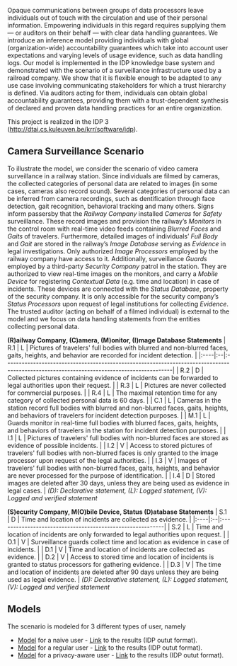Opaque communications between groups of data processors leave individuals out of touch with the circulation and use of their personal information. Empowering individuals in this regard requires supplying them — or auditors on their behalf — with clear data handling guarantees. We introduce an inference model providing individuals with global (organization-wide) accountability guarantees which take into account user expectations and varying levels of usage evidence, such as data handling logs. Our model is implemented in the IDP knowledge base system and demonstrated with the scenario of a surveillance infrastructure used by a railroad company. We show that it is flexible enough
to be adapted to any use case involving communicating stakeholders for which a trust hierarchy is defined. Via auditors acting for them, individuals can obtain global accountability guarantees, providing them with a trust-dependent synthesis of declared and proven data handling practices for an entire organization.

This project is realized in the IDP 3 (http://dtai.cs.kuleuven.be/krr/software/idp).

## Camera Surveillance Scenario ##
To illustrate the model, we consider the scenario of video camera surveillance in a railway station. Since individuals are filmed by cameras, the collected categories of personal data are related to images (in some cases, cameras also record sound). Several categories of personal data can be inferred from camera recordings, such as dentification through face detection, gait recognition, behavioral tracking and many others. Signs inform passersby that the _Railway_ _Company_ installed _Cameras_ for _Safety_ surveillance. These record images and provision the railway’s _Monitors_ in the control room with real-time video feeds containing _Blurred_ _Faces_ and _Gaits_ of travelers. Furthermore, detailed images of individuals’ _Full_ _Body_ and _Gait_ are stored in the railway’s _Image_ _Database_ serving as _Evidence_ in legal investigations. Only authorized _Image_ _Processors_ employed by the railway company have access to it. Additionally, surveillance _Guards_ employed by a third-party _Security_ _Company_ patrol in the station. They are authorized to view real-time images on the monitors, and carry a _Mobile_ _Device_ for registering _Contextual_ _Data_ (e.g. time and location) in case of incidents. These devices are connected with the _Status_ _Database_, property of the security company. It is only accessible for the security company’s _Status_ _Processors_ upon request of legal institutions for collecting _Evidence_. The trusted auditor (acting on behalf of a filmed individual) is external to the model and we focus on data handling statements from the entities collecting personal data.

**(R)ailway Company, (C)amera, (M)onitor, (I)mage Database Statements**
| R.1 | L | Pictures of travelers' full bodies with blurred and non-blurred faces, gaits, heights, and behavior are recorded for incident detection. |
|:----|:--|:-----------------------------------------------------------------------------------------------------------------------------------------|
| R.2 | D | Collected pictures containing evidence of incidents can be forwarded to legal authorities upon their request. |
| R.3 | L | Pictures are never collected for commercial purposes. |
| R.4 | L | The maximal retention time for any category of collected personal data is 60 days. |
| C.1 | L | Cameras in the station record full bodies with blurred and non-blurred faces, gaits, heights, and behaviors of travelers for incident detection purposes. |
| M.1 | L | Guards monitor in real-time full bodies with blurred faces, gaits, heights, and behaviors of travelers in the station for incident detection purposes. |
| I.1 | L | Pictures of travelers' full bodies with non-blurred faces are stored as evidence of possible incidents. |
| I.2 | V | Access to stored pictures of travelers' full bodies with non-blurred faces is only granted to the image processor upon request of the legal authorities. |
| I.3 | V | Images of travelers' full bodies with non-blurred faces, gaits, heights, and behavior are never processed for the purpose of identification. |
| I.4 | D | Stored images are deleted after 30 days, unless they are being used as evidence in legal cases. |
_(D): Declarative statement, (L): Logged statement, (V): Logged and verified statement_

**(S)ecurity Company, M(O)bile Device, Status (D)atabase Statements**
| S.1 | D | Time and location of incidents are collected as evidence. |
|:----|:--|:----------------------------------------------------------|
| S.2 | L | Time and location of incidents are only forwarded to legal authorities upon request. |
| O.1 | V | Surveillance guards collect time and location as evidence in case of incidents. |
| D.1 | V | Time and location of incidents are collected as evidence. |
| D.2 | V | Access to stored time and location of incidents is granted to status processors for gathering evidence. |
| D.3 | V | The time and location of incidents are deleted after 90 days unless they are being used as legal evidence. |
_(D): Declarative statement, (L): Logged statement, (V): Logged and verified statement_

## Models ##
The scenario is modeled for 3 different types of user, namely
  * [Model](https://code.google.com/p/inferring-accountability/source/browse/trunk/AccountabilityModels/UsermodelA_idp_input.idp) for a naive user - [Link](https://inferring-accountability.googlecode.com/svn/trunk/AccountabilityModels/UsermodelA_idp_output.o) to the results (IDP outut format).
  * [Model](https://code.google.com/p/inferring-accountability/source/browse/trunk/AccountabilityModels/UsermodelB_idp_input.idp) for a regular user - [Link](https://inferring-accountability.googlecode.com/svn/trunk/AccountabilityModels/UsermodelB_idp_output.o) to the results (IDP outut format).
  * [Model](https://code.google.com/p/inferring-accountability/source/browse/trunk/AccountabilityModels/UsermodelC_idp_input.idp) for a privacy-aware user - [Link](https://inferring-accountability.googlecode.com/svn/trunk/AccountabilityModels/UsermodelC_idp_output.o) to the results (IDP outut format).